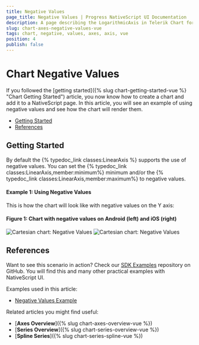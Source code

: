 ```yaml
---
title: Negative Values
page_title: Negative Values | Progress NativeScript UI Documentation
description: A page describing the LogarithmicAxis in Telerik Chart for NativeScript. This article explains the usage of negative values in an axis.
slug: chart-axes-negative-values-vue
tags: chart, negative, values, axes, axis, vue
position: 4
publish: false
---
```


# Chart Negative Values

If you followed the [getting started]({% slug chart-getting-started-vue %} "Chart Getting Started") article, you now know how to create a chart and add it to a NativeScript page. In this article, you will see an example of using negative values and see how the chart will render them. 

* [Getting Started](#getting-started)
* [References](#references)

## Getting Started

By default the {% typedoc_link classes:LinearAxis %} supports the use of negative values. You can set the {% typedoc_link classes:LinearAxis,member:minimum%} minimum and/or the {% typedoc_link classes:LinearAxis,member:maximum%} to negative values.


#### Example 1: Using Negative Values

<snippet id='chart-negative-values-data-vue'/>

<snippet id='chart-negative-values-vue'/>

This is how the chart will look like with negative values on the Y axis:

#### Figure 1: Chart with negative values on Android (left) and iOS (right)

![Cartesian chart: Negative Values](../../../../ui/img/ns_ui//negative_values_android.png "Negative values in Android.") ![Cartesian chart: Negative Values](../../../../ui/img/ns_ui//negative_values_ios.png "Negative values in iOS.")

## References

Want to see this scenario in action?
Check our [SDK Examples](https://github.com/NativeScript/nativescript-ui-samples-vue) repository on GitHub. You will find this and many other practical examples with NativeScript UI.

Examples used in this article:

* [Negative Values Example](https://github.com/NativeScript/nativescript-ui-samples-vue/tree/master/chart/app/examples/axes/negative-values)

Related articles you might find useful:

* [**Axes Overview**]({% slug chart-axes-overview-vue %})
* [**Series Overview**]({% slug chart-series-overview-vue %})
* [**Spline Series**]({% slug chart-series-spline-vue %})

